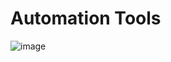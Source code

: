 # Automation Tools
![image](https://github.com/user-attachments/assets/c43a8b41-9cc0-4845-9cac-7b9575c91eef)

